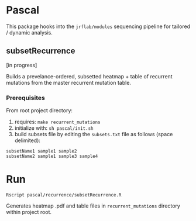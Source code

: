 # Pascal
This package hooks into the ```jrflab/modules``` sequencing pipeline for tailored / dynamic analysis.

## subsetRecurrence
[in progress]

Builds a prevelance-ordered, subsetted heatmap + table of recurrent mutations from the master recurrent mutation table.

### Prerequisites
From root project directory:

1. requires: ```make recurrent_mutations```
2. initialize with: ```sh pascal/init.sh```
3. build subsets file by editing the ```subsets.txt``` file as follows (space delimited):

```
subsetName1 sample1 sample2
subsetName2 sample1 sample3 sample4
```

# Run
```Rscript pascal/recurrence/subsetRecurrence.R```

Generates heatmap .pdf and table files in ```recurrent_mutations``` directory within project root.
